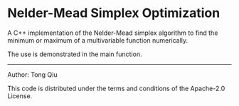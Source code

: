 # Nelder-Mead Simplex Optimization
A C++ implementation of the Nelder-Mead simplex algorithm to find the minimum or maximum of a multivariable function numerically.

The use is demonstrated in the main function.

-------------------------------------------------------------------------------
Author: Tong Qiu

This code is distributed under the terms and conditions of the Apache-2.0 License.
